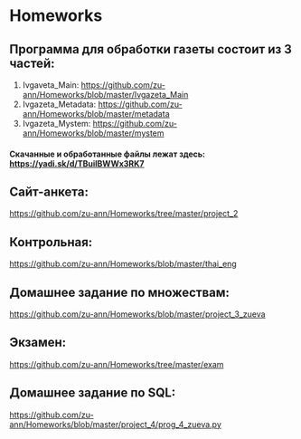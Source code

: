 # Homeworks

## Программа для обработки газеты состоит из 3 частей:

  1. Ivgaveta_Main: https://github.com/zu-ann/Homeworks/blob/master/Ivgazeta_Main
  2. Ivgazeta_Metadata: https://github.com/zu-ann/Homeworks/blob/master/metadata
  3. Ivgazeta_Mystem: https://github.com/zu-ann/Homeworks/blob/master/mystem

#### Cкачанные и обработанные файлы лежат здесь: https://yadi.sk/d/TBuilBWWx3RK7

## Сайт-анкета:
  https://github.com/zu-ann/Homeworks/tree/master/project_2

## Контрольная:
  https://github.com/zu-ann/Homeworks/blob/master/thai_eng
  
## Домашнее задание по множествам:
  https://github.com/zu-ann/Homeworks/blob/master/project_3_zueva

## Экзамен:
  https://github.com/zu-ann/Homeworks/tree/master/exam
  
## Домашнее задание по SQL:
  https://github.com/zu-ann/Homeworks/blob/master/project_4/prog_4_zueva.py
